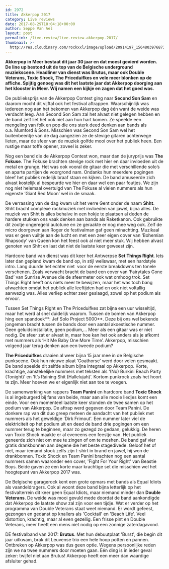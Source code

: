 ```yaml
---
id: 2972
title: Akkerpop 2017
category: Live reviews
date: 2017-08-29T18:04:18+00:00
author: Seppe Van Ael
layout: post
permalink: /live-review/live-review-akkerpop-2017/
thumbnail: >-
  http://res.cloudinary.com/rockxxl/image/upload/20914197_1564803976873345_1815932283458824214_n.png
---
```

**Akkerpop in Meer bestaat dit jaar 30 jaar en dat moest gevierd worden. De line up bestond uit de top van de Belgische underground muziekscene. Headliner van dienst was Brutus, maar ook Double Veterans, Toxic Shock, The Priceduifkes en vele meer blonken op de affiche. Spijtig genoeg was dit het laatste jaar dat Akkerpop doorging aan het klooster in Meer. Wij namen een kijkje en zagen dat het goed was.**

De publieksprijs van de Akkerpop Contest ging naar **Second Son Sam** en daarom mocht dit vijftal ook het festival aftrappen. Waarschijnlijk was iedereen nog aan het bekomen van Akkerpop dag één want de weide was verdacht leeg. Aan Second Son Sam zal het alvast niet gelegen hebben en de band zelf liet het ook niet aan hun hart komen. Ze speelde een mengeling van folk en pop die ons sterk deed denken aan bands als o.a. Mumford & Sons. Misschien was Second Son Sam wel het buitenbeentje van de dag aangezien ze de stevige gitaren achterwege lieten, maar de sfeer van de muziek golfde mooi over het publiek heen. Een rustige maar toffe opener, zoveel is zeker.

Nog een band die de Akkerpop Contest won, maar dan de juryprijs was **The Fokuse**. The Fokuse brachten stevige rock met hier en daar invloeden uit de metal en grunge. Het was ook vooral de gitaar die met verschillende solo’s en aparte partijen de voorgrond nam. Ondanks hun meerdere pogingen bleef het publiek redelijk braaf staan en kijken. De band amuseerde zich alvast kostelijk al bespeurde we hier en daar wel een paar foutjes. We zijn nog niet helemaal overtuigd van The Fokuse al vielen nummers als hun eigenste ‘Giant Red Moon’ wel in de smaak.

De verrassing van de dag kwam uit het verre Gent onder de naam **Shht**. Shht bracht complexe rockmuziek met invloeden van jawel, bijna alles. De muziek van Shht is alles behalve in een hokje te plaatsen al deden de hardere stukken ons vaak denken aan bands als Raketkanon. Ook gebruikte dit zootje ongeregeld autotune en ze geraakte er nog mee weg ook. Zelf de micro doorgeven aan Roger de festivalman gaf geen minachting. Muzikaal was er geen vuiltje aan de lucht en met een zeer eigen cover van ‘Bohemian Rhapsody’ van Queen kon het feest ook al niet meer stuk. Wij hebben alvast genoten van Shht en laat dat niet de laatste keer geweest zijn.

Hardcore band van dienst was dit keer het Antwerpse **Set Things Right**. Iets later dan gepland kwam de band op, in stijl weliswaar, met een hardstyle intro. Lang duurde het echter niet  voor de eerste breakdowns ten tonele verschenen. Zoals verwacht bracht de band een cover van ‘Fairytales Gone Bad’ van Sunrise Avenue die de sfeermeter ook wat omhoog trok. Set Things Right heeft ons niets meer te bewijzen, maar het was toch bang afwachten omdat het publiek alle leeftijden had en ook niet voltallig aanwezig was. Alles verliep echter zeer geslaagd, zowel op het podium als ervoor.

Tussen Set Things Right en The Priceduifkes zat bijna een uur wisseltijd, maar het werd al snel duidelijk waarom. Tussen de bomen van Akkerpop hing een spandoek**: Jef Solo Project 5000**. Deze bij ons wel bekende jongeman bracht tussen de bands door een aantal akoestische nummer. Geen geluidsinstallatie, geen podium,… Meer als een gitaar was er niet nodig. De sfeer zat er alvast in, maar hoe kan het ook anders als je afkomt met nummers als ‘Hit Me Baby One More Time’. Akkerpop, misschien volgend jaar terug denken aan een tweede podium?

**The Priceduifkes** draaien al weer bijna 15 jaar mee in de Belgische punkscene. Ook hun nieuwe plaat ‘Goathorse’ werd door velen gesmaakt. De band speelde dit zelfde album bijna integraal op Akkerpop. Korte, krachtige, aanstekelijke nummers met teksten als ‘(No) Burkini Beach Party (Tonight)’ en ‘It’s Raining Shit (Hallelujah)’. Kortom punkrock zoals het hoort te zijn. Meer hoeven we er eigenlijk niet aan toe te voegen.

De samenwerking van rappers **Team Panini** en hardcore band **Toxic Shock** is al ingeburgerd bij fans van beide, maar aan alle mooie liedjes komt een einde. Voor een momenteel laatste keer stonden de twee samen op het podium van Akkerpop. De aftrap werd gegeven door Team Panini. De donkere rap van dit duo greep meteen de aandacht van het publiek met nummers als het geweldige 'Dirk Frimout'. Een nummer later viel de elektriciteit op het podium uit en deed de band drie pogingen om een nummer terug te beginnen, maar zo gezegd zo gedaan, gelukkig. De heren van Toxic Shock maakte er al eveneens een feestje van. Het publiek geneerde zich niet om mee te zingen of om te moshen. De band gaf vier gratis drankbonnen aan degene die het beste stagedivede. Geloof het of niet, maar iemand stook zelfs zijn t-shirt in brand en jawel, hij won de drankbonnen. Toxic Shock en Team Panini brachten nog een aantal nummers samen waaronder een cover, 'Fight For Your Right' van Beastie Boys. Beide gaven ze een korte maar krachtige set die misschien wel het hoogtepunt van Akkerpop 2017 was.

De Belgische garagerock kent een grote opmars met bands als Equal Idiots als vaandeldragers. Ook al woont deze band bijna letterlijk op het festivalterrein dit keer geen Equal Idiots, maar niemand minder dan **Double Veterans**. De weide was mooi gevuld mede doordat de band aankondigde dat Akkerpop de laatste show zal zijn voor een tijdje. Wat er verder op het programma van Double Veterans staat weet niemand. Er wordt gefeest, gezongen en gedanst op knallers als 'Cocktail' en 'Beach Life'. Veel distortion, krachtig, maar al even gezellig. Een frisse pint en Double Veterans, meer heeft een mens niet nodig op een zonnige zaterdagavond.

DE festivalband van 2017: **Brutus**. Met hun debuutplaat 'Burst', die begin dit jaar uitkwam, brak dit Leuvense trio een hele hoop potten en pannen. Ontbreken op Akkerpop was dus geen optie. Wegens persoonlijke reden zijn we na twee nummers door moeten gaan. Eén ding is in ieder geval zeker: twijfel niet aan Brutus! Akkerpop heeft een meer dan waardige afsluiter gehad.
